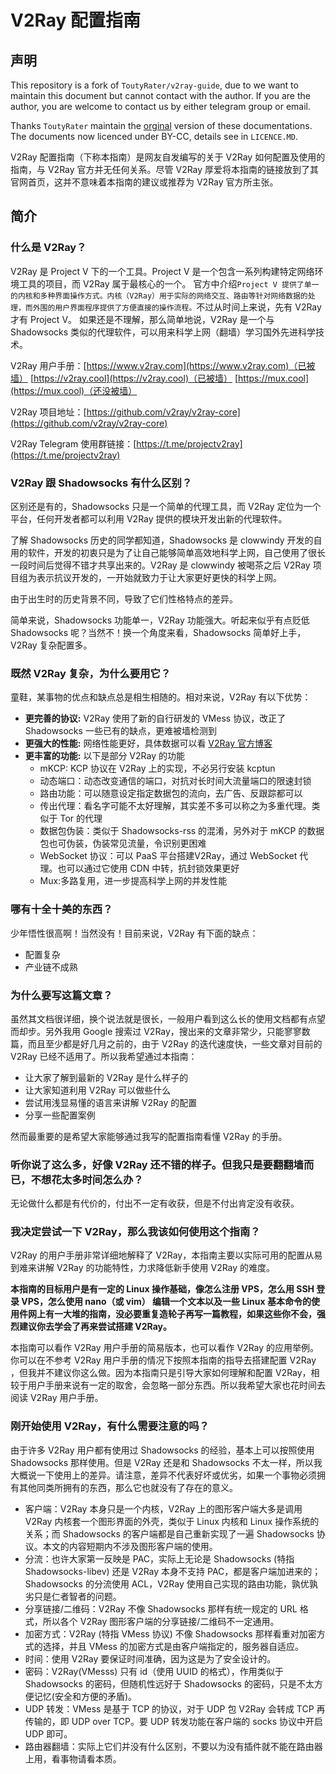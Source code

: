 # V2Ray 配置指南

## 声明

This repository is a fork of `ToutyRater/v2ray-guide`, due to we want to maintain this document but cannot contact with the author. If you are the author, you are welcome to contact us by either telegram group or email.

Thanks `ToutyRater` maintain the [orginal](https://github.com/ToutyRater/v2ray-guide) version of these documentations. The documents now licenced under BY-CC, details see in `LICENCE.MD`.

V2Ray 配置指南（下称本指南）是网友自发编写的关于 V2Ray 如何配置及使用的指南，与 V2Ray 官方并无任何关系。尽管 V2Ray 厚爱将本指南的链接放到了其官网首页，这并不意味着本指南的建议或推荐为 V2Ray 官方所主张。

## 简介

### 什么是 V2Ray？

V2Ray 是 Project V 下的一个工具。Project V 是一个包含一系列构建特定网络环境工具的项目，而 V2Ray 属于最核心的一个。 官方中介绍`Project V 提供了单一的内核和多种界面操作方式。内核（V2Ray）用于实际的网络交互、路由等针对网络数据的处理，而外围的用户界面程序提供了方便直接的操作流程。`不过从时间上来说，先有 V2Ray 才有 Project V。
如果还是不理解，那么简单地说，V2Ray 是一个与 Shadowsocks 类似的代理软件，可以用来科学上网（翻墙）学习国外先进科学技术。

V2Ray 用户手册：[https://www.v2ray.com](https://www.v2ray.com)（已被墙）
              [https://v2ray.cool](https://v2ray.cool)（已被墙）
              [https://mux.cool](https://mux.cool)（还没被墙）

V2Ray 项目地址：[https://github.com/v2ray/v2ray-core](https://github.com/v2ray/v2ray-core)

V2Ray Telegram 使用群链接：[https://t.me/projectv2ray](https://t.me/projectv2ray)

### V2Ray 跟 Shadowsocks 有什么区别？

区别还是有的，Shadowsocks 只是一个简单的代理工具，而 V2Ray 定位为一个平台，任何开发者都可以利用 V2Ray 提供的模块开发出新的代理软件。

了解 Shadowsocks 历史的同学都知道，Shadowsocks 是 clowwindy 开发的自用的软件，开发的初衷只是为了让自己能够简单高效地科学上网，自己使用了很长一段时间后觉得不错才共享出来的。V2Ray 是 clowwindy 被喝茶之后 V2Ray 项目组为表示抗议开发的，一开始就致力于让大家更好更快的科学上网。

由于出生时的历史背景不同，导致了它们性格特点的差异。

简单来说，Shadowsocks 功能单一，V2Ray 功能强大。听起来似乎有点贬低 Shadowsocks 呢？当然不！换一个角度来看，Shadowsocks 简单好上手，V2Ray 复杂配置多。

### 既然 V2Ray 复杂，为什么要用它？

童鞋，某事物的优点和缺点总是相生相随的。相对来说，V2Ray 有以下优势：

* **更完善的协议:** V2Ray 使用了新的自行研发的 VMess 协议，改正了 Shadowsocks 一些已有的缺点，更难被墙检测到
* **更强大的性能:** 网络性能更好，具体数据可以看 [V2Ray 官方博客](https://steemit.com/cn/@v2ray/3cjiux)
* **更丰富的功能:** 以下是部分 V2Ray 的功能
    * mKCP: KCP 协议在 V2Ray 上的实现，不必另行安装 kcptun
    * 动态端口：动态改变通信的端口，对抗对长时间大流量端口的限速封锁
    * 路由功能：可以随意设定指定数据包的流向，去广告、反跟踪都可以
    * 传出代理：看名字可能不太好理解，其实差不多可以称之为多重代理。类似于 Tor 的代理
    * 数据包伪装：类似于 Shadowsocks-rss 的混淆，另外对于 mKCP 的数据包也可伪装，伪装常见流量，令识别更困难
    * WebSocket 协议：可以 PaaS 平台搭建V2Ray，通过 WebSocket 代理。也可以通过它使用 CDN 中转，抗封锁效果更好
    * Mux:多路复用，进一步提高科学上网的并发性能

### 哪有十全十美的东西？

少年悟性很高啊！当然没有！目前来说，V2Ray 有下面的缺点：
- 配置复杂
- 产业链不成熟

### 为什么要写这篇文章？

虽然其文档很详细，换个说法就是很长，一般用户看到这么长的使用文档都有点望而却步。另外我用 Google 搜索过 V2Ray，搜出来的文章非常少，只能寥寥数篇，而且至少都是好几月之前的，由于 V2Ray 的迭代速度快，一些文章对目前的 V2Ray 已经不适用了。所以我希望通过本指南：
- 让大家了解到最新的 V2Ray 是什么样子的
- 让大家知道利用 V2Ray 可以做些什么
- 尝试用浅显易懂的语言来讲解 V2Ray 的配置
- 分享一些配置案例

然而最重要的是希望大家能够通过我写的配置指南看懂 V2Ray 的手册。

### 听你说了这么多，好像 V2Ray 还不错的样子。但我只是要翻翻墙而已，不想花太多时间怎么办？

无论做什么都是有代价的，付出不一定有收获，但是不付出肯定没有收获。

### 我决定尝试一下 V2Ray，那么我该如何使用这个指南？

V2Ray 的用户手册非常详细地解释了 V2Ray，本指南主要以实际可用的配置从易到难来讲解 V2Ray 的功能特性，力求降低新手使用 V2Ray 的难度。

**本指南的目标用户是有一定的 Linux 操作基础，像怎么注册 VPS，怎么用 SSH 登录 VPS，怎么使用 nano（或 vim） 编辑一个文本以及一些 Linux 基本命令的使用件网上有一大堆的指南，没必要重复造轮子再写一篇教程，如果这些你不会，强烈建议你去学会了再来尝试搭建 V2Ray。**

本指南可以看作 V2Ray 用户手册的简易版本，也可以看作 V2Ray 的应用举例。你可以在不参考 V2Ray 用户手册的情况下按照本指南的指导去搭建配置 V2Ray ，但我并不建议你这么做。因为本指南只是引导大家如何理解和配置 V2Ray，相较于用户手册来说有一定的取舍，会忽略一部分东西。所以我希望大家也花时间去阅读 V2Ray 用户手册。

### 刚开始使用 V2Ray，有什么需要注意的吗？

由于许多 V2Ray 用户都有使用过 Shadowsocks 的经验，基本上可以按照使用 Shadowsocks 那样使用。但是 V2Ray 还是和 Shadowsocks 不太一样，所以我大概说一下使用上的差异。请注意，差异不代表好坏或优劣，如果一个事物必须拥有其他同类所拥有的东西，那么它也就没有了存在的意义。

- 客户端：V2Ray 本身只是一个内核，V2Ray 上的图形客户端大多是调用 V2Ray 内核套一个图形界面的外壳，类似于 Linux 内核和 Linux 操作系统的关系；而 Shadowsocks 的客户端都是自己重新实现了一遍 Shadowsocks 协议。本文的内容短期内不涉及图形客户端的使用。
- 分流：也许大家第一反映是 PAC，实际上无论是 Shadowsocks (特指 Shadowsocks-libev) 还是 V2Ray 本身不支持 PAC，都是客户端加进来的；Shadowsocks 的分流使用 ACL，V2Ray 使用自己实现的路由功能，孰优孰劣只是仁者智者的问题。
- 分享链接/二维码：V2Ray 不像 Shadowsocks 那样有统一规定的 URL 格式，所以各个 V2Ray 图形客户端的分享链接/二维码不一定通用。
- 加密方式：V2Ray (特指 VMess 协议) 不像 Shadowsocks 那样看重对加密方式的选择，并且 VMess 的加密方式是由客户端指定的，服务器自适应。
- 时间：使用 V2Ray 要保证时间准确，因为这是为了安全设计的。
- 密码：V2Ray(VMesss) 只有 id（使用 UUID 的格式），作用类似于 Shadowsocks 的密码，但随机性远好于 Shadowsocks 的密码，只是不太方便记忆(安全和方便的矛盾)。
- UDP 转发：VMess 是基于 TCP 的协议，对于 UDP 包 V2Ray 会转成 TCP 再传输的，即 UDP over TCP。要 UDP 转发功能在客户端的 socks 协议中开启 UDP 即可。
- 路由器翻墙：实际上它们并没有什么区别，不要以为没有插件就不能在路由器上用，看事物请看本质。

